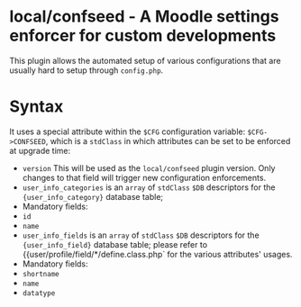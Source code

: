 # local/confseed - A Moodle settings enforcer for custom developments

This plugin allows the automated setup of various configurations that are usually hard to setup through `config.php`.

# Syntax

It uses a special attribute within the `$CFG` configuration variable: `$CFG->CONFSEED`, which is a `stdClass` in which attributes can be set to be enforced at upgrade time:

* `version` This will be used as the `local/confseed` plugin version. Only changes to that field will trigger new configuration enforcements.
* `user_info_categories` is an `array` of `stdClass` `$DB` descriptors for the `{user_info_category}` database table;
 * Mandatory fields:
  * `id`
  * `name`
* `user_info_fields` is an `array` of `stdClass` `$DB` descriptors for the `{user_info_field}` database table; please refer to {{user/profile/field/*/define.class.php` for the various attributes' usages.
 * Mandatory fields:
  * `shortname`
  * `name`
  * `datatype`
